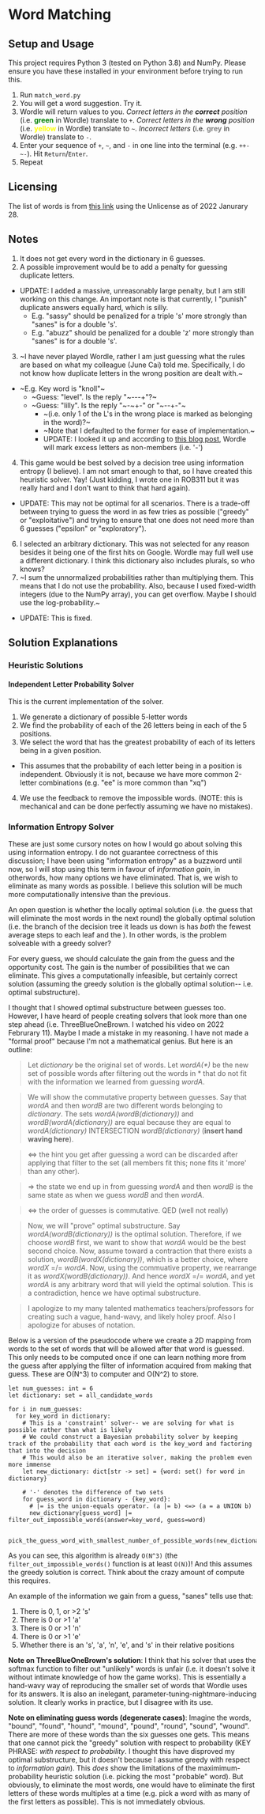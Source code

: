 # Word Matching

## Setup and Usage
This project requires Python 3 (tested on Python 3.8) and NumPy. Please ensure you have these installed in your environment before trying to run this.

1. Run `match_word.py`
2. You will get a word suggestion. Try it.
3. Wordle will return values to you. _Correct letters in the **correct** position_ (i.e. <b style="color:green">green</b> in Wordle) translate to `+`. _Correct letters in the **wrong** position_ (i.e. <b style="color:yellow">yellow</b> in Wordle) translate to `~`. _Incorrect letters_ (i.e. <b style="color:grey">grey</b> in Wordle) translate to `-`.
4. Enter your sequence of `+`, `~`, and `-` in one line into the terminal (e.g. `++-~-`). Hit `Return`/`Enter`.
5. Repeat

## Licensing

The list of words is from [this link](https://github.com/dwyl/english-words/blob/master/words_alpha.txt) using the Unlicense as of 2022 Janurary 28.

## Notes
1. It does not get every word in the dictionary in 6 guesses.
2. A possible improvement would be to add a penalty for guessing duplicate letters.
  * UPDATE: I added a massive, unreasonably large penalty, but I am still working on this change. An important note is that currently, I "punish" duplicate answers equally hard, which is silly.
    * E.g. "sassy" should be penalized for a triple 's' more strongly than "sanes" is for a double 's'.
    * E.g. "abuzz" should be penalized for a double 'z' more strongly than "sanes" is for a double 's'.
3. ~I have never played Wordle, rather I am just guessing what the rules are based on what my colleague (June Cai) told me. Specifically, I do not know how duplicate letters in the wrong position are dealt with.~
  * ~E.g. Key word is "knoll"~
    * ~Guess: "level". Is the reply "\~---+"?~
    * ~Guess: "lilly". Is the reply "\~-\~+-" or "\~--+-"~
      * ~(i.e. only 1 of the L's in the wrong place is marked as belonging in the word)?~
      * ~Note that I defaulted to the former for ease of implementation.~
      * UPDATE: I looked it up and according to [this blog post](https://nerdschalk.com/wordle-same-letter-twice-rules-explained-how-does-it-work/), Wordle will mark excess letters as non-members (i.e. '-')
4. This game would be best solved by a decision tree using information entropy (I believe). I am not smart enough to that, so I have created this heuristic solver. Yay! (Just kidding, I wrote one in ROB311 but it was really hard and I don't want to think that hard again).
  * UPDATE: This may not be optimal for all scenarios. There is a trade-off between trying to guess the word in as few tries as possible ("greedy" or "exploitative") and trying to ensure that one does not need more than 6 guesses ("epsilon" or "exploratory").
6. I selected an arbitrary dictionary. This was not selected for any reason besides it being one of the first hits on Google. Wordle may full well use a different dictionary. I think this dictionary also includes plurals, so who knows?
7. ~I sum the unnormalized probabilities rather than multiplying them. This means that I do not use the probability. Also, because I used fixed-width integers (due to the NumPy array), you can get overflow. Maybe I should use the log-probability.~
  * UPDATE: This is fixed.

## Solution Explanations

### Heuristic Solutions

#### Independent Letter Probability Solver

This is the current implementation of the solver.

1. We generate a dictionary of possible 5-letter words
2. We find the probability of each of the 26 letters being in each of the 5 positions.
3. We select the word that has the greatest probability of each of its letters being in a given position.
  * This assumes that the probability of each letter being in a position is independent. Obviously it is not, because we have more common 2-letter combinations (e.g. "ee" is more common than "xq")
4. We use the feedback to remove the impossible words. (NOTE: this is mechanical and can be done perfectly assuming we have no mistakes).

### Information Entropy Solver

These are just some cursory notes on how I would go about solving this using information entropy. I do not guarantee correctness of this discussion; I have been using "information entropy" as a buzzword until now, so I will stop using this term in favour of _information gain_, in otherwords, how many options we have eliminated. That is, we wish to eliminate as many words as possible. I believe this solution will be much more computationally intensive than the previous.

An open question is whether the locally optimal solution (i.e. the guess that will eliminate the most words in the next round) the globally optimal solution (i.e. the branch of the decision tree it leads us down is has _both_ the fewest average steps to each leaf and the ). In other words, is the problem solveable with a greedy solver?

For every guess, we should calculate the gain from the guess and the opportunity cost. The gain is the number of possibilities that we can eliminate. This gives a computationally infeasible, but certainly correct solution (assuming the greedy solution is the globally optimal solution-- i.e. optimal substructure).

I thought that I showed optimal substructure between guesses too. However, I have heard of people creating solvers that look more than one step ahead (i.e. ThreeBlueOneBrown. I watched his video on 2022 Februrary 11). Maybe I made a mistake in my reasoning. I have not made a "formal proof" because I'm not a mathematical genius. But here is an outline:

> Let _dictionary_ be the original set of words.
> Let _wordA(\*)_ be the new set of possible words after filtering out the words
> in \* that do not fit with the information we learned from guessing _wordA_.

> We will show the commutative property between guesses.
> Say that _wordA_ and then _wordB_ are two different words belonging to _dictionary_.
> The sets _wordA(wordB(dictionary))_ and _wordB(wordA(dictionary))_ are equal
> because they are equal to _wordA(dictionary)_ INTERSECTION _wordB(dictionary)_ 
> (**insert hand waving here**). 

> <=> the hint you get after guessing a word can be discarded after applying
> that filter to the set (all members fit this; none fits it 'more' than any other).

> => the state we end up in from guessing _wordA_ and then _wordB_ is 
> the same state as when we guess _wordB_ and then _wordA_.

> <=> the order of guesses is commutative. QED (well not really)

> Now, we will "prove" optimal substructure. Say _wordA(wordB(dictionary))_
> is the optimal solution. Therefore, if we choose _wordB_ first, we want to show
> that _wordA_ would be the best second choice. Now, assume toward a contraction that
> there exists a solution, _wordB(wordX(dictionary))_, which is a better choice,
> where _wordX_ =/= _wordA_. Now, using the commuative property, we rearrange it as
> _wordX(wordB(dictionary))_. And hence _wordX_ =/= _wordA_, and yet _wordA_ is any
> arbitrary word that will yield the optimal solution. This is a contradiction,
> hence we have optimal substructure.

> I apologize to my many talented mathematics teachers/professors for creating
> such a vague, hand-wavy, and likely holey proof. Also I apologize for abuses of notation.

Below is a version of the pseudocode where we create a 2D mapping from words to the set of words that will be allowed after that word is guessed. This only needs to be computed once if one can learn nothing more from the guess after applying the filter of information acquired from making that guess. These are O(N^3) to computer and O(N^2) to store.
```
let num_guesses: int = 6
let dictionary: set = all_candidate_words

for i in num_guesses:
  for key_word in dictionary:
    # This is a 'constraint' solver-- we are solving for what is possible rather than what is likely
    # We could construct a Bayesian probability solver by keeping track of the probability that each word is the key_word and factoring that into the decision
    # This would also be an iterative solver, making the problem even more immense
    let new_dictionary: dict[str -> set] = {word: set() for word in dictionary}

    # '-' denotes the difference of two sets
    for guess_word in dictionary - {key_word}:
      # |= is the union-equals operator. (a |= b) <=> (a = a UNION b)
      new_dictionary[guess_word] |= filter_out_impossible_words(answer=key_word, guess=word)

  pick_the_guess_word_with_smallest_number_of_possible_words(new_dictionary)
```

As you can see, this algorithm is already `O(N^3)` (the `filter_out_impossible_words()` function is at least `O(N)`)! And this assumes the greedy solution is correct. Think about the crazy amount of compute this requires.

An example of the information we gain from a guess, "sanes" tells use that:
1. There is 0, 1, or >2 's'
2. There is 0 or >1 'a'
3. There is 0 or >1 'n'
4. There is 0 or >1 'e'
5. Whether there is an 's', 'a', 'n', 'e', and 's' in their relative positions

**Note on ThreeBlueOneBrown's solution**: I think that his solver that uses the softmax function to filter out "unlikely" words is unfair (i.e. it doesn't solve it without intimate knowledge of how the game works). This is essentially a hand-wavy way of reproducing the smaller set of words that Wordle uses for its answers. It is also an inelegant, parameter-tuning-nightmare-inducing solution. It clearly works in practice, but I disagree with its use.

**Note on eliminating guess words (degenerate cases)**: Imagine the words, "bound", "found", "hound", "mound", "pound", "round", "sound", "wound". There are more of these words than the six guesses one gets. This means that one cannot pick the "greedy" solution with respect to probability (KEY PHRASE: _with respect to probability_. I thought this have disproved my optimal substructure, but it doesn't because I assume greedy with respect to _information gain_). This _does_ show the limitations of the maximimum-probability heuristic solution (i.e. picking the most "probable" word). But obviously, to eliminate the most words, one would have to eliminate the first letters of these words multiples at a time (e.g. pick a word with as many of the first letters as possible). This is not immediately obvious.
